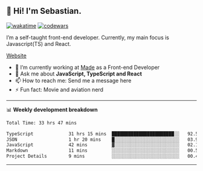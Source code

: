 ## 👋 Hi! I'm Sebastian.

[![wakatime](https://wakatime.com/badge/user/df0036c6-328a-4a39-be9b-e49417ed22a1.svg)](https://wakatime.com/@df0036c6-328a-4a39-be9b-e49417ed22a1)
[![codewars](https://www.codewars.com/users/sebavuye/badges/small)](https://www.codewars.com/users/sebavuye)

I’m a self-taught front-end developer. Currently, my main focus is Javascript(TS) and React.

[Website](https://sebastianvuye.be)

- 🔭 I’m currently working at [Made](https://made.be/) as a Front-end Developer
- 💬 Ask me about **JavaScript, TypeScript and React**
- 📫 How to reach me: Send me a message here
- ⚡ Fun fact: Movie and aviation nerd

-------

📊 **Weekly development breakdown**

<!--START_SECTION:waka-->

```txt
Total Time: 33 hrs 47 mins

TypeScript             31 hrs 15 mins  ███████████████████████░░   92.53 %
JSON                   1 hr 20 mins    █░░░░░░░░░░░░░░░░░░░░░░░░   03.96 %
JavaScript             42 mins         ▓░░░░░░░░░░░░░░░░░░░░░░░░   02.10 %
Markdown               11 mins         ░░░░░░░░░░░░░░░░░░░░░░░░░   00.56 %
Project Details        9 mins          ░░░░░░░░░░░░░░░░░░░░░░░░░   00.47 %
```

<!--END_SECTION:waka-->
-------
